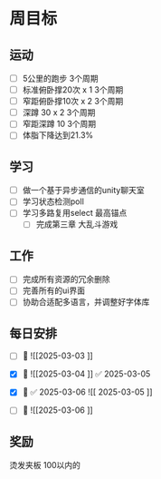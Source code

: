 

# 周目标

## **运动**
- [ ] 5公里的跑步  3个周期
- [ ] 标准俯卧撑20次 x 1  3个周期 
- [ ] 窄距俯卧撑10次 x 2  3个周期
- [ ] 深蹲 30 x 2  3个周期
- [ ] 窄距深蹲 10  3个周期
- [ ] 体脂下降达到21.3%

## **学习**
- [ ] 做一个基于异步通信的unity聊天室
- [ ] 学习状态检测poll
- [ ] 学习多路复用select
	最高锚点
	- [ ] 完成第三章 大乱斗游戏

## **工作**
- [ ] 完成所有资源的冗余删除
- [ ] 完善所有的ui界面
- [ ] 协助合适配多语言，并调整好字体库

## 每日安排
- [ ] 📅 ![[2025-03-03 ]]
- [x] 📅 ![[2025-03-04 ]] ✅ 2025-03-05

- [x] 📅 ✅ 2025-03-06
![[ 2025-03-05 ]]

- [ ] 📅 ![[2025-03-06 ]]
## 奖励
烫发夹板  100以内的

